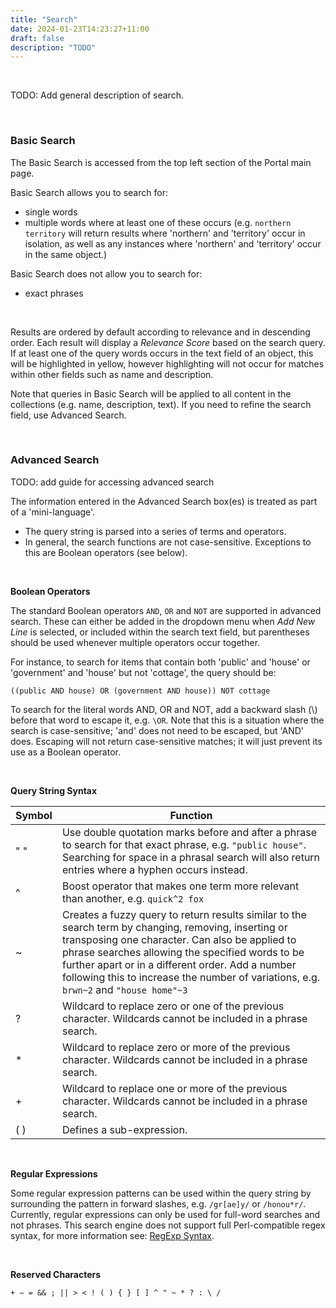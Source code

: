 ```yaml
---
title: "Search"
date: 2024-01-23T14:23:27+11:00
draft: false
description: "TODO"
---
```


<br>

TODO: Add general description of search.

<br>

### Basic Search

The Basic Search is accessed from the top left section of the Portal main page.

Basic Search allows you to search for:
- single words
- multiple words where at least one of these occurs (e.g. `northern territory` will return results where 'northern' and 'territory' occur in isolation, as well as any instances where 'northern' and 'territory' occur in the same object.)

Basic Search does not allow you to search for:
- exact phrases

<br>

Results are ordered by default according to relevance and in descending order. Each result will display a _Relevance Score_ based on the search query. If at least one of the query words occurs in the text field of an object, this will be highlighted in yellow, however highlighting will not occur for matches within other fields such as name and description.

Note that queries in Basic Search will be applied to all content in the collections (e.g. name, description, text). If you need to refine the search field, use Advanced Search.

<br>

### Advanced Search

TODO: add guide for accessing advanced search

 The information entered in the Advanced Search box(es) is treated as part of a 'mini-language'.

- The query string is parsed into a series of terms and operators.
- In general, the search functions are not case-sensitive. Exceptions to this are Boolean operators (see below). 

<br>

__Boolean Operators__

The standard Boolean operators `AND`, `OR` and `NOT` are supported in advanced search. These can either be added in the dropdown menu when _Add New Line_ is selected, or included within the search text field, but parentheses should be used whenever multiple operators occur together.

For instance, to search for items that contain both 'public' and 'house' or 'government' and 'house' but not 'cottage', the query should be:

`((public AND house) OR (government AND house)) NOT cottage`

To search for the literal words AND, OR and NOT, add a backward slash (\\) before that word to escape it, e.g. `\OR`. Note that this is a situation where the search is case-sensitive; 'and' does not need to be escaped, but 'AND' does. Escaping will not return case-sensitive matches; it will just prevent its use as a Boolean operator.

<br>

__Query String Syntax__

Symbol | Function
--- | ---
" " | Use double quotation marks before and after a phrase to search for that exact phrase, e.g. `"public house"`. Searching for space in a phrasal search will also return entries where a hyphen occurs instead.
^ | Boost operator that makes one term more relevant than another, e.g. `quick^2 fox`
~ | Creates a fuzzy query to return results similar to the search term by changing, removing, inserting or transposing one character. Can also be applied to phrase searches allowing the specified words to be further apart or in a different order. Add a number following this to increase the number of variations, e.g. `brwn~2` and `"house home"~3`
? | Wildcard to replace zero or one of the previous character. Wildcards cannot be included in a phrase search.
\* | Wildcard to replace zero or more of the previous character. Wildcards cannot be included in a phrase search.
\+ | Wildcard to replace one or more of the previous character. Wildcards cannot be included in a phrase search.
( ) | Defines a sub-expression.

<br>

__Regular Expressions__

Some regular expression patterns can be used within the query string by surrounding the pattern in forward slashes, e.g. `/gr[ae]y/` or `/honou*r/`. Currently, regular expressions can only be used for full-word searches and not phrases. This search engine does not support full Perl-compatible regex syntax, for more information see: [RegExp Syntax](https://www.elastic.co/guide/en/elasticsearch/reference/current/regexp-syntax.html).

<br>

__Reserved Characters__

`+ − = && ; || > < ! ( ) { } [ ] ^ " ~ * ? : \ /`

<br>